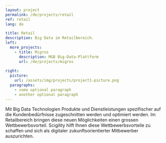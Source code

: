 ```yaml
---
layout: project
permalink: /de/projects/retail
ref: retail
lang: de

title: Retail
description: Big Data im Retailbereich.
left:
  more_projects:
    - title: Migros
      description: MGB Big-Data-Plattform
      url: /de/projects/migros
  
right:
  picture:
    url: /assets/img/projects/project1-picture.png
  paragraphs:
    - some optional paragraph
    - another optional paragraph
---
```


Mit Big Data Technologien Produkte und Dienstleistungen spezifischer auf die Kundenbedürfnisse zugeschnitten werden und optimiert werden. Im Retailbereich bringen diese neuen Möglichkeiten einen grossen Wettbewerbsvorteil. Scigility hilft Ihnen diese Wettbewerbsvorteile zu schaffen und sich als digitaler zukunftsorientierter Mitbewerber auszurichten.
